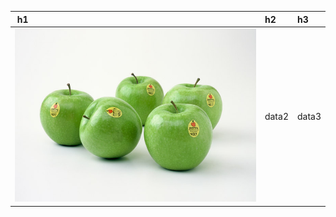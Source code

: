 ﻿﻿ h1    | h2    | h3    
:-------|:-------|:-------
 ![-](/ILSVRC2012_val_00000023.jpeg) | data2 | data3 











